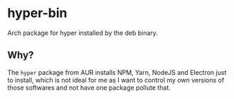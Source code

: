 # hyper-bin

Arch package for hyper installed by the deb binary.

## Why?

The `hyper` package from AUR installs NPM, Yarn, NodeJS and Electron just to install, which is not
ideal for me as I want to control my own versions of those softwares and not have one package
pollute that.
